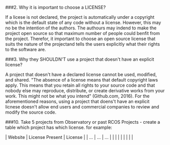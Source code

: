 ###2. Why it is important to choose a LICENSE?

If a licese is not declared, the project is automatically under a copyright which is the default state of any code without a license. However, this may no be the intention of the authors. The authours may indend to make the project open source so that maximum number of people could benfit from the project. Therefor, it important to choose an open source license that suits the nature of the projectand tells the users explicitly what their rights to the software are.

###3. Why they SHOULDN'T use a project that doesn't have an explicit license?

A project that doesn't have a declared license cannot be used, modified, and shared. "The absence of a license means that default copyright laws apply. This means that you retain all rights to your source code and that nobody else may reproduce, distribute, or create derivative works from your work. This might not be what you intend" (Github.com, 2016). For the aforementioned reasons, using a project that doens't have an explicit licnese doesn't allow end users and commercial companies to review and modify the source code.


###10. Take 5 projects from Observatory or past RCOS Projects - create a table which project has which license. for example:


| Website | License Present | License |
| ...	  | 	...    	    | 	...   |
| 	  | 	    	    | 	      |
| 	  | 	    	    | 	      |